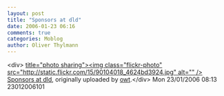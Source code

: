 ```yaml
---
layout: post
title: "Sponsors at dld"
date: 2006-01-23 06:16
comments: true
categories: Moblog
author: Oliver Thylmann
---
```



&lt;div&gt;	[ title=&quot;photo sharing&quot;&gt;&lt;img class=&quot;flickr-photo&quot; src=&quot;http://static.flickr.com/15/90104018_4624bd3924.jpg&quot; alt=&quot;&quot; /&gt;](http://www.flickr.com/photos/oliver/90104018/)	[Sponsors at dld](http://www.flickr.com/photos/oliver/90104018/), originally uploaded by [owt](http://www.flickr.com/people/oliver/).&lt;/div&gt;					Mon 23/01/2006 08:13 23012006101


